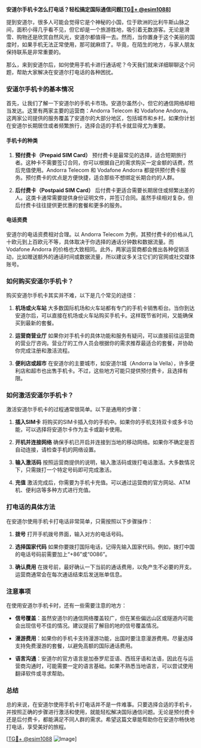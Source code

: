 **安道尔手机卡怎么打电话？轻松搞定国际通信问题[[TG💪+ @esim1088](https://t.me/s/esim1088)]**

提到安道尔，很多人可能会觉得它是个神秘的小国，位于欧洲的比利牛斯山脉之间，面积小得几乎看不见，但它却是一个旅游胜地，吸引着无数游客。无论是滑雪、购物还是欣赏自然风光，安道尔都值得一去。然而，当你置身于这个美丽的国度时，如果手机无法正常使用，那可就麻烦了。毕竟，在陌生的地方，与家人朋友保持联系是非常重要的。

那么，来到安道尔后，如何使用手机卡进行通话呢？今天我们就来详细聊聊这个问题，帮助大家解决在安道尔打电话的各种困扰。

### 安道尔手机卡的基本情况

首先，让我们了解一下安道尔的手机卡市场。安道尔虽然小，但它的通信网络却相当发达。这里有两家主要的运营商：Andorra Telecom 和 Vodafone Andorra。这两家公司提供的服务覆盖了安道尔的大部分地区，包括城市和乡村。如果你计划在安道尔长期居住或者频繁旅行，选择合适的手机卡就显得尤为重要。

#### 手机卡的种类

1. **预付费卡（Prepaid SIM Card）**
   预付费卡是最常见的选择，适合短期旅行者。这种卡不需要签订合同，你可以根据自己的需求购买一定金额的话费，然后充值使用。Andorra Telecom 和 Vodafone Andorra 都提供预付费卡服务。预付费卡的优点是方便快捷，适合那些不想绑定长期合约的人群。

2. **后付费卡（Postpaid SIM Card）**
   后付费卡更适合需要长期居住或频繁出差的人。这类卡通常需要提供身份证明文件，并签订合同。虽然手续相对复杂，但后付费卡往往提供更优惠的套餐和更多的服务。

#### 电话资费

安道尔的电话资费相对合理。以 Andorra Telecom 为例，其预付费卡的价格从几十欧元到上百欧元不等，具体取决于你选择的通话分钟数和数据流量。而 Vodafone Andorra 的价格也大致相同。此外，两家运营商都会推出各种促销活动，比如赠送额外的通话时间或数据流量，所以建议多关注它们的官网或社交媒体账号。

### 如何购买安道尔手机卡？

购买安道尔手机卡其实并不难，以下是几个常见的途径：

1. **机场或火车站**
   大多数国际机场和火车站都有专门的手机卡销售柜台。当你到达安道尔后，可以直接在机场或火车站购买手机卡。这样既节省时间，又能确保买到最新的套餐。

2. **运营商营业厅**
   如果你对手机卡的具体功能和服务有疑问，可以直接前往运营商的营业厅咨询。营业厅的工作人员会根据你的需求推荐最适合的套餐，并协助你完成注册和激活流程。

3. **便利店或超市**
   在安道尔的主要城市，如安道尔城（Andorra la Vella），许多便利店和超市也出售手机卡。不过，这些地方可能只提供预付费卡，且选择有限。

### 如何激活安道尔手机卡？

激活安道尔手机卡的过程通常很简单。以下是通用的步骤：

1. **插入SIM卡**
   将购买的SIM卡插入你的手机中。如果你的手机支持双卡或多卡功能，可以选择将安道尔卡作为主卡或副卡使用。

2. **开机并连接网络**
   确保手机已开启并连接到当地的移动网络。如果你不确定是否自动连接，请检查手机的网络设置。

3. **输入激活码**
   按照运营商提供的说明，输入激活码或拨打电话激活。大多数情况下，只需拨打一个特定号码即可完成激活。

4. **充值**
   激活完成后，你需要为手机卡充值。可以通过运营商的官方网站、ATM机、便利店等多种方式进行充值。

### 打电话的具体方法

在安道尔使用手机卡打电话非常简单，只需按照以下步骤操作：

1. **拨号**
   打开手机拨号界面，输入对方的电话号码。

2. **选择国家代码**
   如果你要拨打国际电话，记得先输入国家代码。例如，拨打中国的电话号码前需要加上“+86”或“0086”。

3. **确认费用**
   在拨号前，最好确认一下当前的通话费用，以免产生不必要的开支。运营商通常会在每次通话结束后发送账单信息。

### 注意事项

在使用安道尔手机卡时，还有一些需要注意的地方：

- **信号覆盖**：虽然安道尔的通信网络覆盖较广，但在某些偏远山区或隧道内可能会出现信号不佳的情况。建议提前了解目的地的信号覆盖情况。
  
- **漫游费用**：如果你的手机卡支持漫游功能，出国时要注意漫游费用。尽量选择支持免费漫游的套餐，以避免高额的国际通话费用。

- **语言沟通**：安道尔的官方语言是加泰罗尼亚语、西班牙语和法语，因此在与运营商沟通时，可能需要一定的语言基础。如果不熟悉当地语言，可以尝试使用翻译软件或寻求帮助。

### 总结

总的来说，在安道尔使用手机卡打电话并不是一件难事。只要选择合适的手机卡，并按照正确的步骤进行激活和使用，就能轻松解决国际通信问题。无论是预付费卡还是后付费卡，都能满足不同人群的需求。希望这篇文章能帮助你在安道尔畅快地打电话，享受美好的旅程。

[[TG💪+ @esim1088](https://t.me/s/esim1088) ![Image](https://i.postimg.cc/4NQfJmqS/Snipaste-2025-05-13-00-14-12.png)]